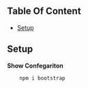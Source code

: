 ## Table Of Content

- [Setup](#setup)


<a name="setup"></a>

## Setup 

 **Show Confegariton**

```
    npm i bootstrap
```
